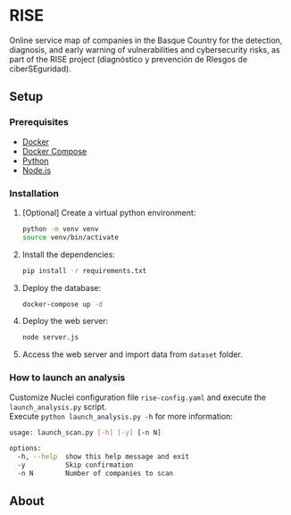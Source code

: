 # RISE
Online service map of companies in the Basque Country for the detection, diagnosis, and early warning of vulnerabilities
and cybersecurity risks, as part of the RISE project (diagnóstico y prevención de RIesgos de ciberSEguridad).
## Setup
### Prerequisites
- [Docker](https://docs.docker.com/get-docker/)
- [Docker Compose](https://docs.docker.com/compose/install/)
- [Python](https://www.python.org/downloads/)
- [Node.js](https://nodejs.org/en/download/)

### Installation
1. [Optional] Create a virtual python environment:
    ```bash
    python -m venv venv
    source venv/bin/activate
    ```
2. Install the dependencies:
    ```bash
    pip install -r requirements.txt
    ```
3. Deploy the database:
    ```bash
    docker-compose up -d
    ```
4. Deploy the web server:
    ```bash
    node server.js
   ```
5. Access the web server and import data from `dataset` folder.

### How to launch an analysis
Customize Nuclei configuration file `rise-config.yaml` and execute the `launch_analysis.py` script.  
Execute `python launch_analysis.py -h` for more information:
```bash
usage: launch_scan.py [-h] [-y] [-n N]

options:
  -h, --help  show this help message and exit
  -y          Skip confirmation
  -n N        Number of companies to scan
```
## About
